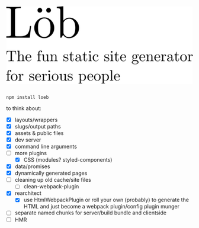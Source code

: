 # ![Löb](etc/logo.svg)

`npm install loeb`

to think about:

- [x] layouts/wrappers
- [x] slugs/output paths
- [x] assets & public files
- [x] dev server
- [x] command line arguments
- [ ] more plugins
  - [x] CSS (modules? styled-components)
- [x] data/promises
- [x] dynamically generated pages
- [ ] cleaning up old cache/site files
  - [ ] clean-webpack-plugin
- [x] rearchitect
  - [x] use HtmlWebpackPlugin or roll your own (probably) to generate the HTML and just become a webpack plugin/config plugin munger
- [ ] separate named chunks for server/build bundle and clientside
- [ ] HMR
